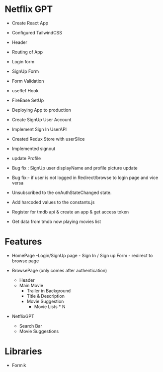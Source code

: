 # Netflix GPT

- Create React App
- Configured TailwindCSS
- Header
- Routing of App
- Login form
- SignUp Form
- Form Validation
- useRef Hook
- FireBase SetUp
- Deploying App to production
- Create SignUp User Account
- Implement Sign In UserAPI
- Created Redux Store with userSlice
- Implemented signout
- update Profile
- Bug fix : SignUp user displayName and profile picture update

- Bug fix:- if user is not logged in Redirect/browse to login page and vice versa
- Unsubscribed to the onAuthStateChanged state.
- Add harcoded values to the constants.js
- Register for tmdb api & create an app & get access token
- Get data from tmdb now playing movies list




# Features
- HomePage
    -Login/SignUp page
        - Sign In / Sign up Form 
        - redirect to browse page
- BrowsePage (only comes after authentication)
    - Header
    - Main Movie
        - Trailer in Background
        - Title & Description
        - Movie Suggestion
            - Movie Lists * N

- NetflixGPT
    - Search Bar
    - Movie Suggestions

# Libraries
- Formik
